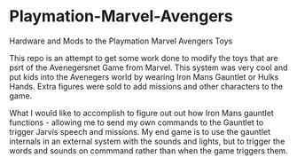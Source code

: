 # Playmation-Marvel-Avengers
Hardware and Mods to the Playmation Marvel Avengers Toys

This repo is an attempt to get some work done to modify the toys that are psrt of the Avenegersnet Game from Marvel.  This system was very cool and put kids into the Avenegers world by wearing Iron Mans Gauntlet or Hulks Hands.  Extra figures were sold to add missions and other characters to the game.

What I would like to accomplish to figure out out how Iron Mans gauntlet functions - allowing me to send my own commands to the Gauntlet to trigger Jarvis speech and missions.  My end game is to use the gauntlet internals in an external system with the sounds and lights, but to trigger the words and sounds on commmand rather than when the game triggers them.
